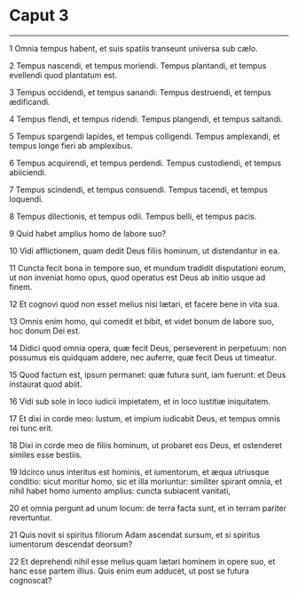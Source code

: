 # Caput 3

***

1 Omnia tempus habent, et suis spatiis transeunt universa sub cælo.

2 Tempus nascendi, et tempus moriendi. Tempus plantandi, et tempus evellendi quod plantatum est.

3 Tempus occidendi, et tempus sanandi: Tempus destruendi, et tempus ædificandi.

4 Tempus flendi, et tempus ridendi. Tempus plangendi, et tempus saltandi.

5 Tempus spargendi lapides, et tempus colligendi. Tempus amplexandi, et tempus longe fieri ab amplexibus.

6 Tempus acquirendi, et tempus perdendi. Tempus custodiendi, et tempus abiiciendi.

7 Tempus scindendi, et tempus consuendi. Tempus tacendi, et tempus loquendi.

8 Tempus dilectionis, et tempus odii. Tempus belli, et tempus pacis.

9 Quid habet amplius homo de labore suo?

10 Vidi afflictionem, quam dedit Deus filiis hominum, ut distendantur in ea.

11 Cuncta fecit bona in tempore suo, et mundum tradidit disputationi eorum, ut non inveniat homo opus, quod operatus est Deus ab initio usque ad finem.

12 Et cognovi quod non esset melius nisi lætari, et facere bene in vita sua.

13 Omnis enim homo, qui comedit et bibit, et videt bonum de labore suo, hoc donum Dei est.

14 Didici quod omnia opera, quæ fecit Deus, perseverent in perpetuum: non possumus eis quidquam addere, nec auferre, quæ fecit Deus ut timeatur.

15 Quod factum est, ipsum permanet: quæ futura sunt, iam fuerunt: et Deus instaurat quod abiit.

16 Vidi sub sole in loco iudicii impietatem, et in loco iustitiæ iniquitatem.

17 Et dixi in corde meo: Iustum, et impium iudicabit Deus, et tempus omnis rei tunc erit.

18 Dixi in corde meo de filiis hominum, ut probaret eos Deus, et ostenderet similes esse bestiis.

19 Idcirco unus interitus est hominis, et iumentorum, et æqua utriusque conditio: sicut moritur homo, sic et illa moriuntur: similiter spirant omnia, et nihil habet homo iumento amplius: cuncta subiacent vanitati,

20 et omnia pergunt ad unum locum: de terra facta sunt, et in terram pariter revertuntur.

21 Quis novit si spiritus filiorum Adam ascendat sursum, et si spiritus iumentorum descendat deorsum?

22 Et deprehendi nihil esse melius quam lætari hominem in opere suo, et hanc esse partem illius. Quis enim eum adducet, ut post se futura cognoscat?

